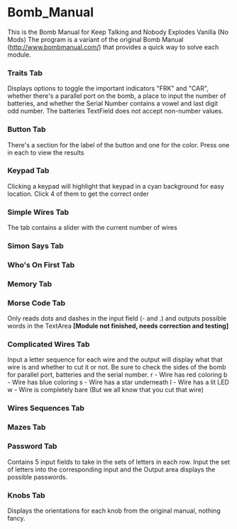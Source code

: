 # Bomb_Manual
 This is the Bomb Manual for Keep Talking and Nobody Explodes Vanilla (No Mods)
 The program is a variant of the original Bomb Manual (http://www.bombmanual.com/) that provides a quick way to solve each module.

### Traits Tab
Displays options to toggle the important indicators "FRK" and "CAR", whether there's a parallel port on the bomb, a place to input the number of batteries, and whether the Serial Number contains a vowel and last digit odd number. The batteries TextField does not accept non-number values.

### Button Tab
There's a section for the label of the button and one for the color. Press one in each to view the results

### Keypad Tab
Clicking a keypad will highlight that keypad in a cyan background for easy location. Click 4 of them to get the correct order

### Simple Wires Tab
The tab contains a slider with the current number of wires

### Simon Says Tab

### Who's On First Tab

### Memory Tab

### Morse Code Tab
Only reads dots and dashes in the input field (- and .) and outputs possible words in the TextArea
**[Module not finished, needs correction and testing]**

### Complicated Wires Tab
Input a letter sequence for each wire and the output will display what that wire is and whether to cut it or not. Be sure to check the sides of the bomb for parallel port, batteries and the serial number.
r - Wire has red coloring
b - Wire has blue coloring
s - Wire has a star underneath
l - Wire has a lit LED
w - Wire is completely bare (But we all know that you cut that wire)

### Wires Sequences Tab

### Mazes Tab

### Password Tab
Contains 5 input fields to take in the sets of letters in each row. Input the set of letters into the corresponding input and the Output area displays the possible passwords.

### Knobs Tab
Displays the orientations for each knob from the original manual, nothing fancy.
